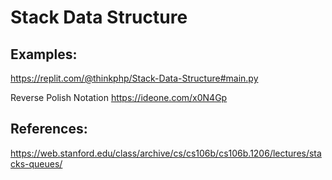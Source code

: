 # Stack Data Structure

## Examples:

https://replit.com/@thinkphp/Stack-Data-Structure#main.py

Reverse Polish Notation https://ideone.com/x0N4Gp

## References:

https://web.stanford.edu/class/archive/cs/cs106b/cs106b.1206/lectures/stacks-queues/
